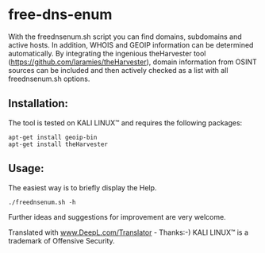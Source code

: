 # free-dns-enum

With the freednsenum.sh script you can find domains, subdomains and active hosts. In addition, WHOIS and GEOIP information can be determined automatically. By integrating the ingenious theHarvester tool (https://github.com/laramies/theHarvester), domain information from OSINT sources can be included and then actively checked as a list with all freednsenum.sh options.

## Installation:

The tool is tested on KALI LINUX™ and requires the following packages:
    
    apt-get install geoip-bin
    apt-get install theHarvester
    
## Usage:

The easiest way is to briefly display the Help.

    ./freednsenum.sh -h
    
Further ideas and suggestions for improvement are very welcome.

Translated with www.DeepL.com/Translator - Thanks:-)
KALI LINUX™ is a trademark of Offensive Security.
